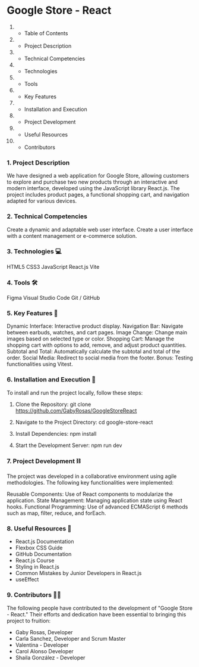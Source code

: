 # Google Store - React

1. - Table of Contents
2. - Project Description
3. - Technical Competencies
4. - Technologies
5. - Tools
6. - Key Features
7. - Installation and Execution
8. - Project Development
9. - Useful Resources
10. - Contributors

### 1. Project Description
We have designed a web application for Google Store, allowing customers to explore and purchase two new products through an interactive and modern interface, developed using the JavaScript library React.js. The project includes product pages, a functional shopping cart, and navigation adapted for various devices.

### 2. Technical Competencies
Create a dynamic and adaptable web user interface.
Create a user interface with a content management or e-commerce solution.

### 3. Technologies 💻
HTML5
CSS3
JavaScript
React.js
Vite

### 4. Tools 🛠️
Figma
Visual Studio Code
Git / GitHub

###  5. Key Features 📌
Dynamic Interface: Interactive product display.
Navigation Bar: Navigate between earbuds, watches, and cart pages.
Image Change: Change main images based on selected type or color.
Shopping Cart: Manage the shopping cart with options to add, remove, and adjust product quantities.
Subtotal and Total: Automatically calculate the subtotal and total of the order.
Social Media: Redirect to social media from the footer.
Bonus: Testing functionalities using Vitest.

### 6. Installation and Execution 🔩
To install and run the project locally, follow these steps:

1.  Clone the Repository:
git clone https://github.com/GabyRosas/GoogleStoreReact

2.  Navigate to the Project Directory:
 cd google-store-react

3. Install Dependencies:
 npm install

4. Start the Development Server:
npm run dev


### 7. Project Development ⛓️
The project was developed in a collaborative environment using agile methodologies. The following key functionalities were implemented:

Reusable Components: Use of React components to modularize the application.
State Management: Managing application state using React hooks.
Functional Programming: Use of advanced ECMAScript 6 methods such as map, filter, reduce, and forEach.

### 8. Useful Resources 📝

- React.js Documentation
- Flexbox CSS Guide
- GitHub Documentation
- React.js Course
- Styling in React.js
- Common Mistakes by Junior Developers in React.js
- useEffect

### 9. Contributors 👯‍♀️
The following people have contributed to the development of "Google Store - React." Their efforts and dedication have been essential to bringing this project to fruition:

- Gaby Rosas, Developer
- Carla Sanchez,  Developer and Scrum Master
- Valentina - Developer
- Carol Alonso Developer
- Shaila González - Developer










